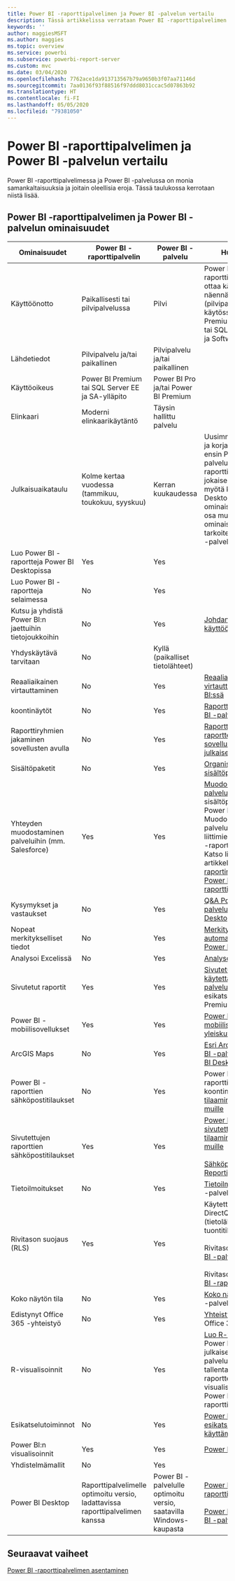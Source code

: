 ```yaml
---
title: Power BI -raporttipalvelimen ja Power BI -palvelun vertailu
description: Tässä artikkelissa verrataan Power BI -raporttipalvelimen ja Power BI -palvelun ominaisuuksia.
keywords: ''
author: maggiesMSFT
ms.author: maggies
ms.topic: overview
ms.service: powerbi
ms.subservice: powerbi-report-server
ms.custom: mvc
ms.date: 03/04/2020
ms.openlocfilehash: 7762ace1da913713567b79a9650b3f07aa71146d
ms.sourcegitcommit: 7aa0136f93f88516f97ddd8031ccac5d07863b92
ms.translationtype: HT
ms.contentlocale: fi-FI
ms.lasthandoff: 05/05/2020
ms.locfileid: "79381050"
---
```

# <a name="comparing-power-bi-report-server-and-the-power-bi-service"></a>Power BI -raporttipalvelimen ja Power BI -palvelun vertailu

Power BI -raporttipalvelimessa ja Power BI -palvelussa on monia samankaltaisuuksia ja joitain oleellisia eroja. Tässä taulukossa kerrotaan niistä lisää.

## <a name="features-of-power-bi-report-server-and-the-power-bi-service"></a>Power BI -raporttipalvelimen ja Power BI -palvelun ominaisuudet

| Ominaisuudet | Power BI -raporttipalvelin | Power BI -palvelu | Huomautukset |
|---------|---------|---------|---------|
| Käyttöönotto | Paikallisesti tai pilvipalvelussa | Pilvi | Power BI -raporttipalvelin voidaan ottaa käyttöön Azure-näennäiskoneissa (pilvipalvelussa), mikäli käytössä on Power BI Premium -käyttöoikeus tai SQL Server Enterprise ja Software Assurance|
| Lähdetiedot | Pilvipalvelu ja/tai paikallinen | Pilvipalvelu ja/tai paikallinen |  |
| Käyttöoikeus | Power BI Premium tai SQL Server EE ja SA-ylläpito | Power BI Pro ja/tai Power BI Premium | |  
| Elinkaari | Moderni elinkaarikäytäntö | Täysin hallittu palvelu |  |
| Julkaisuaikataulu | Kolme kertaa vuodessa (tammikuu, toukokuu, syyskuu) | Kerran kuukaudessa | Uusimmat ominaisuudet ja korjaukset julkaistaan ensin Power BI -palvelussa. Power BI -raporttipalvelimeen tulee jokaisen julkaisuversion myötä koonti Power BI Desktopin julkaisuversion ominaisuuksista; suurin osa muista ominaisuuksista on tarkoitettu vain Power BI -palveluun. |
| Luo Power BI -raportteja Power BI Desktopissa | Yes | Yes |  |
| Luo Power BI -raportteja selaimessa | No | Yes |  |
| Kutsu ja yhdistä Power BI:n jaettuihin tietojoukkoihin | No | Yes | [Johdanto tietojoukkojen käyttöön eri työtiloissa ](../service-datasets-across-workspaces.md) |
| Yhdyskäytävä tarvitaan | No | Kyllä (paikalliset tietolähteet) |  |
| Reaaliaikainen virtauttaminen | No | Yes | [Reaaliaikainen virtauttaminen Power BI:ssä](../service-real-time-streaming.md) |
| koontinäytöt | No | Yes | [Raporttinäkymät Power BI -palvelussa](../consumer/end-user-dashboards.md) |
| Raporttiryhmien jakaminen sovellusten avulla | No | Yes | [Raporttinäkymiä ja raportteja sisältävien sovellusten luominen ja julkaiseminen](../service-create-distribute-apps.md) |
| Sisältöpaketit | No | Yes | [Organisaation sisältöpaketit: johdanto](../service-organizational-content-pack-introduction.md) |
| Yhteyden muodostaminen palveluihin (mm. Salesforce) | Yes | Yes | [Muodosta yhteys palveluihin, joita käytät](../service-connect-to-services.md) sisältöpakettien avulla Power BI -palvelussa. Muodosta yhteys palveluihin sertifioitujen liittimien avulla Power BI -raporttipalvelimessa. Katso lisätietoja artikkelista [Power BI -raportin tietolähteet Power BI -raporttipalvelimessa](data-sources.md). |
| Kysymykset ja vastaukset | No | Yes | [Q&A Power BI -palvelussa ja Power BI Desktopissa](../power-bi-tutorial-q-and-a.md) 
| Nopeat merkitykselliset tiedot | No | Yes | [Merkityksellisten tietojen automaattinen luominen Power BI:llä](../consumer/end-user-insights.md) |
| Analysoi Excelissä | No | Yes | [Analysoi Excelissä](../service-analyze-in-excel.md) 
| Sivutetut raportit | Yes | Yes | [Sivutetut raportit ovat käytettävissä Power BI -palvelussa](../paginated-reports/paginated-reports-report-builder-power-bi.md) esikatselutilassa Premium-kapasiteetissa |
| Power BI -mobiilisovellukset | Yes | Yes | [Power BI -mobiilisovellusten yleiskuva](../consumer/mobile/mobile-apps-for-mobile-devices.md) |
| ArcGIS Maps | No | Yes | [Esri ArcGIS Maps Power BI -palvelussa ja Power BI Desktopissa](../visuals/power-bi-visualization-arcgis.md) |
| Power BI -raporttien sähköpostitilaukset | No | Yes | Power BI -palvelun raporttien tai koontinäyttöjen [tilaaminen itsellesi ja muille](../service-report-subscribe.md) |
| Sivutettujen raporttien sähköpostitilaukset | Yes | Yes | [Power BI -palvelun sivutettujen raporttien tilaaminen itsellesi ja muille](../consumer/paginated-reports-subscriptions.md)<br><br>[Sähköpostitoimitus Reporting Servicesissä](https://docs.microsoft.com/sql/reporting-services/working-with-subscriptions-web-portal)  |
| Tietoilmoitukset | No | Yes | [Tietoilmoitukset](../service-set-data-alerts.md) Power BI -palvelussa
| Rivitason suojaus (RLS) | Yes | Yes | Käytettävissä sekä DirectQuery- (tietolähde) että tuontitilassa <br><br>Rivitason suojaus [Power BI -palvelussa](../service-admin-rls.md) <br><br>Rivitason suojaus [Power BI -raporttipalvelimessa](row-level-security-report-server.md) |
| Koko näytön tila | No | Yes | [Koko näytön tila](../consumer/end-user-focus.md) Power BI -palvelussa |
| Edistynyt Office 365 -yhteistyö | No | Yes | [Yhteistyö työtilassa](../service-collaborate-power-bi-workspace.md) Office 365:n kautta |
| R-visualisoinnit | No | Yes | [Luo R-visualisoinnit](../desktop-r-visuals.md) Power BI Desktopissa ja julkaise ne Power BI -palvelussa. Et voi tallentaa Power BI -raportteja R-visualisointien kanssa Power BI -raporttipalvelimeen.  |
| Esikatselutoiminnot | No | Yes | [Power BI:n esikatseluominaisuuksien käyttäminen](../consumer/end-user-preview-features.md) |
| Power BI:n visualisoinnit | Yes | Yes | [Power BI -visualisoinnit](../developer/visuals/power-bi-custom-visuals.md) |
| Yhdistelmämallit | No | Yes |
| Power BI Desktop | Raporttipalvelimelle optimoitu versio, ladattavissa raporttipalvelimen kanssa | Power BI -palvelulle optimoitu versio, saatavilla Windows-kaupasta | [Power BI Desktop raporttipalvelimelle](https://powerbi.microsoft.com/report-server/) <br><br> [Power BI Desktop Power BI -palvelulle](https://aka.ms/pbidesktopstore) |

## <a name="next-steps"></a>Seuraavat vaiheet

[Power BI -raporttipalvelimen asentaminen](install-report-server.md)
